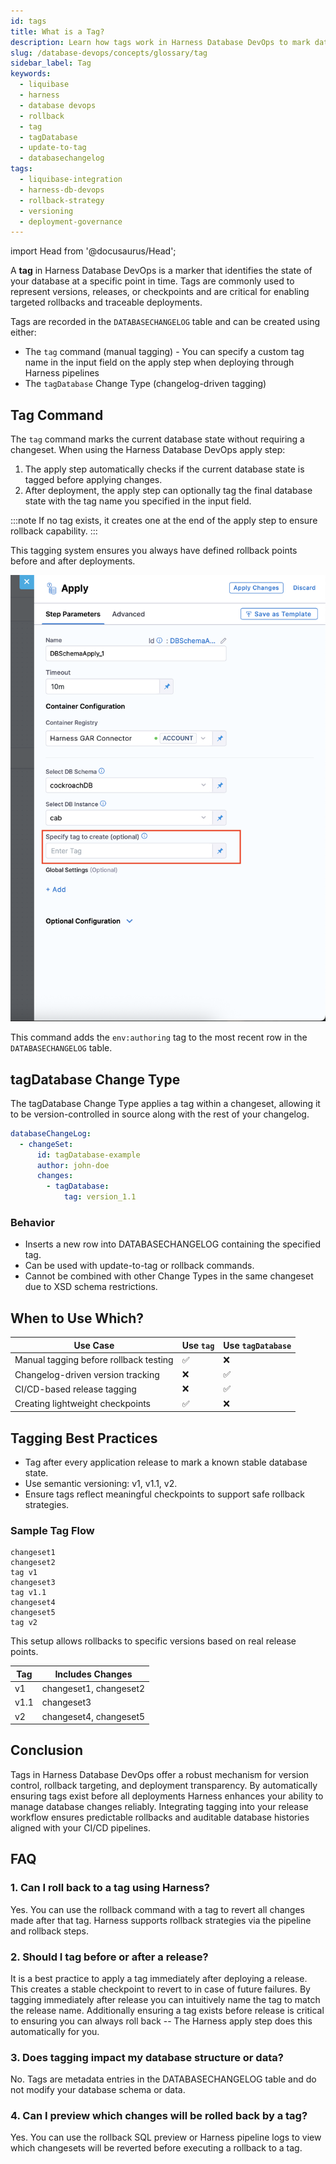 ```yaml
---
id: tags
title: What is a Tag?
description: Learn how tags work in Harness Database DevOps to mark database states, support rollback strategies, and align deployments with application releases.
slug: /database-devops/concepts/glossary/tag
sidebar_label: Tag
keywords: 
  - liquibase
  - harness
  - database devops
  - rollback
  - tag
  - tagDatabase
  - update-to-tag
  - databasechangelog
tags:
  - liquibase-integration
  - harness-db-devops
  - rollback-strategy
  - versioning
  - deployment-governance
---
```


import Head from '@docusaurus/Head';

<Head>
  <meta name="title" content="Understanding Tags in Harness Database DevOps" data-rh="title"/>
  <meta
    name="description"
    content="Learn how tags work in Harness Database DevOps to mark database states, support rollback strategies, and align deployments with application releases."
  />
  <script type="application/ld+json">
    {`
      {
        "@context": "https://schema.org",
        "@type": "FAQPage",
        "mainEntity": [
          {
            "@type": "Question",
            "name": "What is the difference between tag and tagDatabase?",
            "acceptedAnswer": {
              "@type": "Answer",
              "text": "The 'tag' command applies a tag manually to the latest row in the DATABASECHANGELOG table, while 'tagDatabase' is a formal Change Type embedded in the changelog, allowing version-controlled tagging."
            }
          },
          {
            "@type": "Question",
            "name": "Can I roll back to a tag using Harness?",
            "acceptedAnswer": {
              "@type": "Answer",
              "text": "Yes. You can use the rollback command with a tag to revert all changes made after that tag. Harness supports rollback strategies via the pipeline and rollback steps."
            }
          },
          {
            "@type": "Question",
            "name": "Should I tag before or after a release?",
            "acceptedAnswer": {
              "@type": "Answer",
              "text": "It is a best practice to apply a tag immediately after deploying a release. This creates a stable checkpoint to revert to in case of future failures."
            }
          },
          {
            "@type": "Question",
            "name": "Does tagging impact my database structure or data?",
            "acceptedAnswer": {
              "@type": "Answer",
              "text": "No. Tags are metadata entries in the DATABASECHANGELOG table and do not modify your database schema or data."
            }
          },
          {
            "@type": "Question",
            "name": "Can I preview which changes will be rolled back by a tag?",
            "acceptedAnswer": {
              "@type": "Answer",
              "text": "Yes. You can use the rollback SQL preview or Harness pipeline logs to view which changesets will be reverted before executing a rollback to a tag."
            }
          }
        ]
      }
    `}
  </script>
</Head>

A **tag** in Harness Database DevOps is a marker that identifies the state of your database at a specific point in time. Tags are commonly used to represent versions, releases, or checkpoints and are critical for enabling targeted rollbacks and traceable deployments.

Tags are recorded in the `DATABASECHANGELOG` table and can be created using either:

- The `tag` command (manual tagging) - You can specify a custom tag name in the input field on the apply step when deploying through Harness pipelines
- The `tagDatabase` Change Type (changelog-driven tagging)

## Tag Command
The `tag` command marks the current database state without requiring a changeset. When using the Harness Database DevOps apply step:

1. The apply step automatically checks if the current database state is tagged before applying changes.
2. After deployment, the apply step can optionally tag the final database state with the tag name you specified in the input field.

:::note
If no tag exists, it creates one at the end of the apply step to ensure rollback capability.
:::

This tagging system ensures you always have defined rollback points before and after deployments.

![dbops-db-instance-tag](../static/dbops-db-instance-tag.png)

This command adds the `env:authoring` tag to the most recent row in the `DATABASECHANGELOG` table.

## tagDatabase Change Type

The tagDatabase Change Type applies a tag within a changeset, allowing it to be version-controlled in source along with the rest of your changelog.

```yaml
databaseChangeLog:
  - changeSet:
      id: tagDatabase-example
      author: john-doe
      changes:
        - tagDatabase:
            tag: version_1.1
```
### Behavior

- Inserts a new row into DATABASECHANGELOG containing the specified tag.
- Can be used with update-to-tag or rollback commands.
- Cannot be combined with other Change Types in the same changeset due to XSD schema restrictions.

## When to Use Which?
| Use Case                               | Use `tag` | Use `tagDatabase` |
| -------------------------------------- | --------- | ----------------- |
| Manual tagging before rollback testing | ✅         | ❌                 |
| Changelog-driven version tracking      | ❌         | ✅                 |
| CI/CD-based release tagging            | ❌         | ✅                 |
| Creating lightweight checkpoints       | ✅         | ❌                 |

## Tagging Best Practices

- Tag after every application release to mark a known stable database state.
- Use semantic versioning: v1, v1.1, v2.
- Ensure tags reflect meaningful checkpoints to support safe rollback strategies.

### Sample Tag Flow
```tree
changeset1
changeset2
tag v1
changeset3
tag v1.1
changeset4
changeset5
tag v2
```
This setup allows rollbacks to specific versions based on real release points.

| Tag  | Includes Changes       |
| ---- | ---------------------- |
| v1   | changeset1, changeset2 |
| v1.1 | changeset3             |
| v2   | changeset4, changeset5 |

## Conclusion

Tags in Harness Database DevOps offer a robust mechanism for version control, rollback targeting, and deployment transparency. By automatically ensuring tags exist before all deployments Harness enhances your ability to manage database changes reliably. Integrating tagging into your release workflow ensures predictable rollbacks and auditable database histories aligned with your CI/CD pipelines.

## FAQ
### 1. Can I roll back to a tag using Harness?
Yes. You can use the rollback command with a tag to revert all changes made after that tag. Harness supports rollback strategies via the pipeline and rollback steps.

### 2. Should I tag before or after a release?
It is a best practice to apply a tag immediately after deploying a release. This creates a stable checkpoint to revert to in case of future failures. By tagging immediately after release you can intuitively name the tag to match the release name. Additionally ensuring a tag exists before release is critical to ensuring you can always roll back -- The Harness apply step does this automatically for you.

### 3. Does tagging impact my database structure or data?
No. Tags are metadata entries in the DATABASECHANGELOG table and do not modify your database schema or data.

### 4. Can I preview which changes will be rolled back by a tag?
Yes. You can use the rollback SQL preview or Harness pipeline logs to view which changesets will be reverted before executing a rollback to a tag.